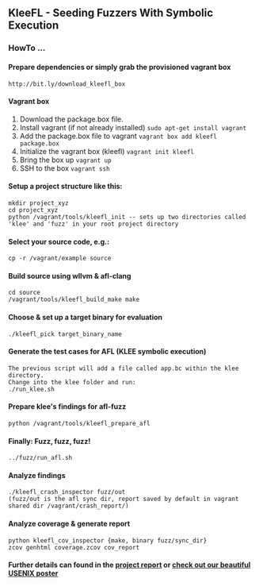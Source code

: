 ## KleeFL - Seeding Fuzzers With Symbolic Execution


### HowTo ...

#### Prepare dependencies or simply grab the provisioned vagrant box

    http://bit.ly/download_kleefl_box

#### Vagrant box
1. Download the package.box file.
2. Install vagrant (if not already installed)
`sudo apt-get install vagrant`
3. Add the package.box file to vagrant 
`vagrant box add kleefl package.box`
4. Initialize the vagrant box (kleefl) 
`vagrant init kleefl`
5. Bring the box up 
`vagrant up`
6. SSH to the box 
`vagrant ssh`

#### Setup a project structure like this:

    mkdir project_xyz
    cd project_xyz
    python /vagrant/tools/kleefl_init -- sets up two directories called 'klee' and 'fuzz' in your root project directory

#### Select your source code, e.g.:

    cp -r /vagrant/example source

#### Build source using wllvm & afl-clang

    cd source
    /vagrant/tools/kleefl_build_make make

#### Choose & set up a target binary for evaluation
    
    ./kleefl_pick target_binary_name

#### Generate the test cases for AFL (KLEE symbolic execution)
    
    The previous script will add a file called app.bc within the klee directory.
    Change into the klee folder and run:
    ./run_klee.sh

#### Prepare klee's findings for afl-fuzz
    
    python /vagrant/tools/kleefl_prepare_afl

#### Finally: Fuzz, fuzz, fuzz!
    
    ../fuzz/run_afl.sh

#### Analyze findings

    ./kleefl_crash_inspector fuzz/out
    (fuzz/out is the afl sync dir, report saved by default in vagrant shared dir /vagrant/crash_report/)

#### Analyze coverage & generate report

    python kleefl_cov_inspector {make, binary fuzz/sync_dir}
    zcov genhtml coverage.zcov cov_report


#### Further details can found in the [project report](https://github.com/julieeen/kleefl/blob/master/ResearchReport.pdf) or [check out our beautiful USENIX poster](https://github.com/julieeen/kleefl/blob/master/USENIX2017poster.pdf)
